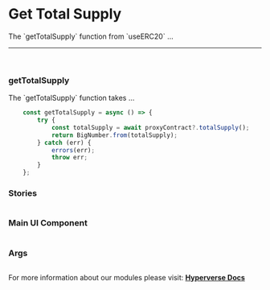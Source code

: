# Get Total Supply

<p> The `getTotalSupply` function from `useERC20` ... </p>

---

<br>

### getTotalSupply

<p> The `getTotalSupply` function takes ... </p>

```jsx
	const getTotalSupply = async () => {
		try {
			const totalSupply = await proxyContract?.totalSupply();
			return BigNumber.from(totalSupply);
		} catch (err) {
			errors(err);
			throw err;
		}
	};
```

### Stories

```jsx

```

### Main UI Component

```jsx

```

### Args

```jsx

```

For more information about our modules please visit: [**Hyperverse Docs**](docs.hyperverse.dev)
